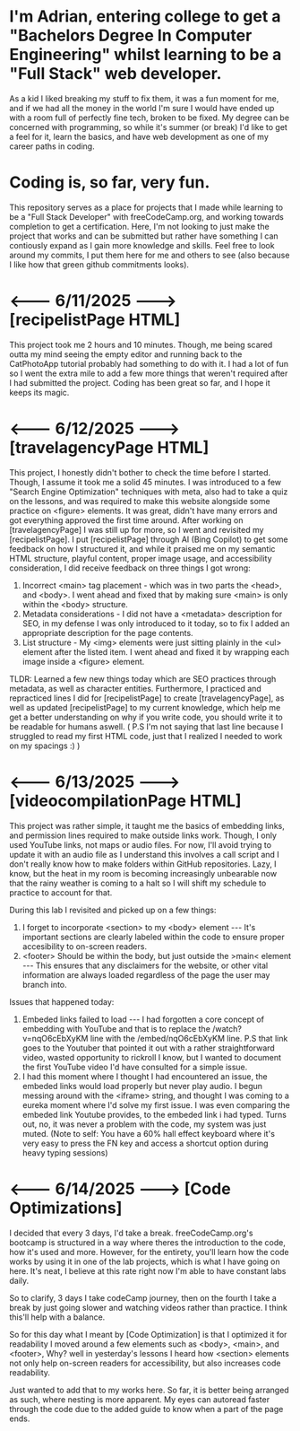 # I'm Adrian, entering college to get a "Bachelors Degree In Computer Engineering" whilst learning to be a "Full Stack" web developer.
As a kid I liked breaking my stuff to fix them, it was a fun moment for me, and if we had all the money in the world I'm sure I would have ended up with a room full of perfectly fine tech, broken to be fixed.
My degree can be concerned with programming, so while it's summer (or break) I'd like to get a feel for it, learn the basics, and have web development as one of my career paths in coding. 
# Coding is, so far, very fun.

This repository serves as a place for projects that I made while learning to be a "Full Stack Developer" with freeCodeCamp.org, and working towards completion to get a certification. Here, I'm not looking to just make the project that works and can be submitted but rather have something I can contiously expand as I gain more knowledge and skills. Feel free to look around my commits, I put them here for me and others to see (also because I like how that green github commitments looks).

# <--- 6/11/2025 ---> [recipelistPage HTML]
This project took me 2 hours and 10 minutes. Though, me being scared outta my mind seeing the empty editor and running back to the CatPhotoApp tutorial probably had something to do with it. I had a lot of fun so I went the extra mile to add a few more things that weren't required after I had submitted the project.
Coding has been great so far, and I hope it keeps its magic.



# <--- 6/12/2025 ---> [travelagencyPage HTML]
This project, I honestly didn't bother to check the time before I started. Though, I assume it took me a solid 45 minutes. I was introduced to a few "Search Engine Optimization" techniques with meta, also had to take a quiz on the lessons, and was required to make this website alongside some practice on &lt;figure&gt; elements. It was great, didn't have many errors and got everything approved the first time around.
After working on [travelagencyPage] I was still up for more, so I went and revisited my [recipelistPage]. I put [recipelistPage] through AI (Bing Copilot) to get some feedback on how I structured it, and while it praised me on my semantic HTML structure, playful content, proper image usage, and accessibility consideration, I did receive feedback on three things I got wrong:
1. Incorrect &lt;main&gt; tag placement - which was in two parts the &lt;head&gt;, and &lt;body&gt;. I went ahead and fixed that by making sure &lt;main&gt; is only within the &lt;body&gt; structure.
2. Metadata considerations - I did not have a &lt;metadata&gt; description for SEO, in my defense I was only introduced to it today, so to fix I added an appropriate description for the page contents.
3. List structure - My &lt;img&gt; elements were just sitting plainly in the &lt;ul&gt; element after the listed item. I went ahead and fixed it by wrapping each image inside a &lt;figure&gt; element.

TLDR: Learned a few new things today which are SEO practices through metadata, as well as character entities. Furthermore, I practiced and repracticed lines I did for [recipelistPage] to create [travelagencyPage], as well as updated [recipelistPage] to my current knowledge, which help me get a better understanding on why if you write code, you should write it to be readable for humans aswell. 
( P.S I'm not saying that last line because I struggled to read my first HTML code, just that I realized I needed to work on my spacings :) )



# <--- 6/13/2025 ---> [videocompilationPage HTML]
This project was rather simple, it taught me the basics of embedding links, and permission lines required to make outside links work. Though, I only used YouTube links, not maps or audio files. For now, I'll avoid trying to update it with an audio file as I understand this involves a call script and I don't really know how to make folders within GitHub repositories. Lazy, I know, but the heat in my room is becoming increasingly unbearable now that the rainy weather is coming to a halt so I will shift my schedule to practice to account for that.

During this lab I revisited and picked up on a few things: 
1. I forget to incorporate &lt;section&gt; to my &lt;body&gt; element --- It's important sections are clearly labeled within the code to ensure proper accesibility to on-screen readers.
2. &lt;footer&gt; Should be within the body, but just outside the &gt;main&lt; element --- This ensures that any disclaimers for the website, or other vital information are always loaded regardless of the page the user may branch into.

Issues that happened today:
1. Embeded links failed to load --- I had forgotten a core concept of embedding with YouTube and that is to replace the &#47;watch?v=nqO6cEbXyKM line with the &#47;embed&#47;nqO6cEbXyKM line. P.S that link goes to the Youtuber that pointed it out with a rather straightforward video, wasted opportunity to rickroll I know, but I wanted to document the first YouTube video I'd have consulted for a simple issue.
2. I had this moment where I thought I had encountered an issue, the embeded links would load properly but never play audio. I begun messing around with the &lt;iframe&gt; string, and thought I was coming to a eureka moment where I'd solve my first issue. I was even comparing the embeded link Youtube provides, to the embeded link i had typed. Turns out, no, it was never a problem with the code, my system was just muted. &#40;Note to self: You have a 60% hall effect keyboard where it's very easy to press the FN key and access a shortcut option during heavy typing sessions&#41;



# <--- 6/14/2025 ---> [Code Optimizations]
I decided that every 3 days, I'd take a break. freeCodeCamp.org's bootcamp is structured in a way where theres the introduction to the code, how it's used and more. However, for the entirety, you'll learn how the code works by using it in one of the lab projects, which is what I have going on here. It's neat, I believe at this rate right now I'm able to have constant labs daily.

So to clarify, 3 days I take codeCamp journey, then on the fourth I take a break by just going slower and watching videos rather than practice. I think this'll help with a balance.

So for this day what I meant by [Code Optimization] is that I optimized it for readability I moved around a few elements such as &lt;body&gt;, &lt;main&gt;, and &lt;footer&gt;, Why? well in yesterday's lessons I heard how &lt;section&gt; elements not only help on-screen readers for accessibility, but also increases code readability.

Just wanted to add that to my works here. So far, it is better being arranged as such, where nesting is more apparent. My eyes can autoread faster through the code due to the added guide to know when a part of the page ends.
